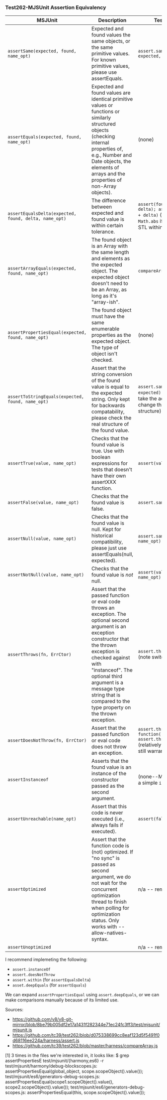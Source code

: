 ### Test262-MJSUnit Assertion Equivalency

MSJUnit | Description | Test262 equivalent
--------|-------------|-------------------
`assertSame(expected, found, name_opt)` | Expected and found values the same objects, or the same primitive values. For known primitive values, please use assertEquals. | `assert.sameValue(found, expected, name_opt)`
`assertEquals(expected, found, name_opt)` | Expected and found values are identical primitive values or functions or similarly structured objects (checking internal properties of, e.g., Number and Date objects, the elements of arrays and the properties of non-Array objects). | (none)
`assertEqualsDelta(expected, found, delta, name_opt)` | The difference between expected and found value is within certain tolerance. | `assert(found > expected - delta); assert(found < expected + delta)` (may be shorted with `Math.abs` if it's okay to use the STL within assertions)
`assertArrayEquals(expected, found, name_opt)` | The found object is an Array with the same length and elements as the expected object. The expected object doesn't need to be an Array, as long as it's "array-ish". | `compareArray(expected, found)`
`assertPropertiesEqual(expected, found, name_opt)` | The found object must have the same enumerable properties as the expected object. The type of object isn't checked. | (none)
`assertToStringEquals(expected, found, name_opt)` | Assert that the string conversion of the found value is equal to the expected string. Only kept for backwards compatability, please check the real structure of the found value. | `assert.sameValue(String(found), expected)` (although we should take the advice of MJSUnit and change the test to assert structure)
`assertTrue(value, name_opt)` | Checks that the found value is true. Use with boolean expressions for tests that doesn't have their own assertXXX function. | `assert(value, name_opt)`
`assertFalse(value, name_opt)` | Checks that the found value is false. | `assert.sameValue(value, false)`
`assertNull(value, name_opt)` | Checks that the found value is null. Kept for historical compatibility, please just use assertEquals(null, expected). | `assert.sameValue(value, null, name_opt))`
`assertNotNull(value, name_opt)` | Checks that the found value is *not* null. | `assert(value !== null, name_opt)`
`assertThrows(fn, ErrCtor)` | Assert that the passed function or eval code throws an exception. The optional second argument is an exception constructor that the thrown exception is checked against with "instanceof". The optional third argument is a message type string that is compared to the type property on the thrown exception. | `assert.throws(ErrCtor, fn)` (note switched argument order)
`assertDoesNotThrow(fn, ErrCtor)` | Assert that the passed function or eval code does not throw an exception. | `assert.throws($ERROR, function() { assert.throws(ErrCtor, fn); })` (relatively concise, but probably still warrants a helper)
`assertInstanceof` | Asserts that the found value is an instance of the constructor passed as the second argument. | (none--MJSUnit does more than a simple `instanceof` check)
`assertUnreachable(name_opt)` | Assert that this code is never executed (i.e., always fails if executed). | `assert(false, name_opt)`
`assertOptimized` | Assert that the function code is (not) optimized.  If "no sync" is passed as second argument, we do not wait for the concurrent optimization thread to finish when polling for optimization status. Only works with --allow-natives-syntax. | n/a -- remove
`assertUnoptimized` | | n/a -- remove

I recommend implemeting the following:

- `assert.instanceOf`
- `assert.doesNotThrow`
- `assert.within` (for `assertEqualsDelta`)
- `asset.deepEquals` (for `assertEquals`)

We can expand `assertPropertiesEqual` using `assert.deepEquals`, or we can make
comparisons manually because of its limited use.

Sources:

- https://github.com/v8/v8-git-mirror/blob/8be79b005df2e17a1431f282344e71ec24fc3ff3/test/mjsunit/mjsunit.js
- https://github.com/tc39/test262/blob/d075338699cc8eaf123d5f5491f0d68116ee224a/harness/assert.js
- https://github.com/tc39/test262/blob/master/harness/compareArray.js

[1] 3 times in the files we're interested in, it looks like:
    $ grep assertPropertiesE test/mjsunit/{harmony,es6} -r
    test/mjsunit/harmony/debug-blockscopes.js:      assertPropertiesEqual(global_object, scope.scopeObject().value());
    test/mjsunit/es6/generators-debug-scopes.js:  assertPropertiesEqual(scope1.scopeObject().value(), scope2.scopeObject().value());
    test/mjsunit/es6/generators-debug-scopes.js:      assertPropertiesEqual(this, scope.scopeObject().value());

